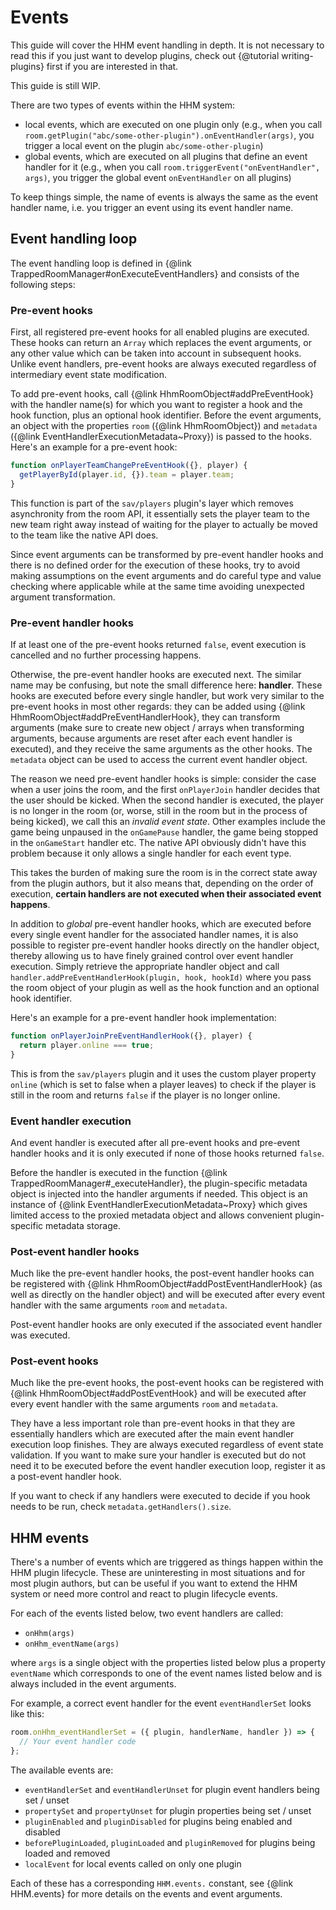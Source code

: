 # Events

This guide will cover the HHM event handling in depth. It is not necessary to
read this if you just want to develop plugins, check out {@tutorial writing-plugins}
first if you are interested in that.

This guide is still WIP.

There are two types of events within the HHM system:

- local events, which are executed on one plugin only (e.g., when you call
  `room.getPlugin("abc/some-other-plugin").onEventHandler(args)`, you trigger a
  local event on the plugin `abc/some-other-plugin`)
- global events, which are executed on all plugins that define an event handler
  for it (e.g., when you call `room.triggerEvent("onEventHandler", args)`, you
  trigger the global event `onEventHandler` on all plugins)

To keep things simple, the name of events is always the same as the event
handler name, i.e. you trigger an event using its event handler name.

## Event handling loop

The event handling loop is defined in {@link TrappedRoomManager#onExecuteEventHandlers}
and consists of the following steps:

### Pre-event hooks

First, all registered pre-event hooks for all enabled plugins are executed.
These hooks can return an `Array` which replaces the event arguments, or any
other value which can be taken into account in subsequent hooks. Unlike event
handlers, pre-event hooks are always executed regardless of intermediary event
state modification.

To add pre-event hooks, call {@link HhmRoomObject#addPreEventHook}
with the handler name(s) for which you want to register a hook and the hook
function, plus an optional hook identifier. Before the event arguments, an object
with the properties `room` ({@link HhmRoomObject}) and `metadata`
({@link EventHandlerExecutionMetadata~Proxy}) is passed to the hooks. Here's an
example for a pre-event hook:

```javascript
function onPlayerTeamChangePreEventHook({}, player) {
  getPlayerById(player.id, {}).team = player.team;
}
```

This function is part of the `sav/players` plugin's layer which removes 
asynchronity from the room API, it essentially sets the player team to the new
team right away instead of waiting for the player to actually be moved to the team
like the native API does.

Since event arguments can be transformed by pre-event handler hooks and there
is no defined order for the execution of these hooks, try to avoid making
assumptions on the event arguments and do careful type and value checking where
applicable while at the same time avoiding unexpected argument transformation.

### Pre-event handler hooks

If at least one of the pre-event hooks returned `false`, event execution is
cancelled and no further processing happens.

Otherwise, the pre-event handler hooks are executed next. The similar name may
be confusing, but note the small difference here: __handler__. These hooks are
executed before every single handler, but work very similar to the pre-event
hooks in most other regards: they can be added using {@link HhmRoomObject#addPreEventHandlerHook}, they can transform arguments (make sure to create new
object / arrays when transforming arguments, because arguments are reset after
each event handler is executed), and they receive the same arguments as the
other hooks. The `metadata` object can be used to access the current event
handler object.

The reason we need pre-event handler hooks is simple: consider the case when a
user joins the room, and the first `onPlayerJoin` handler decides that the user
should be kicked. When the second handler is executed, the player is no longer
in the room (or, worse, still in the room but in the process of being kicked),
we call this an _invalid event state_. Other examples include the game being
unpaused in the `onGamePause` handler, the game being stopped in the `onGameStart`
handler etc. The native API obviously didn't have this problem because it only
allows a single handler for each event type.

This takes the burden of making sure the room is in the correct state away from
the plugin authors, but it also means that, depending on the order of execution,
__certain handlers are not executed when their associated event happens__.

In addition to _global_ pre-event handler hooks, which are executed before every
single event handler for the associated handler names, it is also possible to
register pre-event handler hooks directly on the handler object, thereby
allowing us to have finely grained control over event handler execution. Simply
retrieve the appropriate handler object and call
`handler.addPreEventHandlerHook(plugin, hook, hookId)` where you pass the room
object of your plugin as well as the hook function and an optional hook
identifier.

Here's an example for a pre-event handler hook implementation:

```javascript
function onPlayerJoinPreEventHandlerHook({}, player) {
  return player.online === true;
}
```

This is from the `sav/players` plugin and it uses the custom player property
`online` (which is set to false when a player leaves) to check if the player
is still in the room and returns `false` if the player is no longer online.

### Event handler execution

And event handler is executed after all pre-event hooks and pre-event handler
hooks and it is only executed if none of those hooks returned `false`.

Before the handler is executed in the function {@link  TrappedRoomManager#_executeHandler},
the plugin-specific metadata object is injected into the handler arguments if
needed. This object is an instance of {@link EventHandlerExecutionMetadata~Proxy}
which gives limited access to the proxied metadata object and allows convenient
plugin-specific metadata storage.

### Post-event handler hooks

Much like the pre-event handler hooks, the post-event handler hooks can be
registered with {@link HhmRoomObject#addPostEventHandlerHook} (as well as
directly on the handler object) and will be executed after every event handler
with the same arguments `room` and `metadata`.

Post-event handler hooks are only executed if the associated event handler was
executed.

### Post-event hooks

Much like the pre-event hooks, the post-event hooks can be
registered with {@link HhmRoomObject#addPostEventHook} and will be
executed after every event handler with the same arguments `room` and `metadata`.

They have a less important role than pre-event hooks in that they are
essentially handlers which are executed after the main event handler execution
loop finishes. They are always executed regardless of event state validation. If
you want to make sure your handler is executed but do not need it to be executed
before the event handler execution loop, register it as a post-event handler hook.

If you want to check if any handlers were executed to decide if you hook needs
to be run, check `metadata.getHandlers().size`.

## HHM events

There's a number of events which are triggered as things happen within the
HHM plugin lifecycle. These are uninteresting in most situations and for most
plugin authors, but can be useful if you want to extend the HHM system or need
more control and react to plugin lifecycle events.

For each of the events listed below, two event handlers are called:

- `onHhm(args)`
- `onHhm_eventName(args)`

where `args` is a single object with the properties listed below plus a property
`eventName` which corresponds to one of the event names listed below and is
always included in the event arguments.

For example, a correct event handler for the event `eventHandlerSet` looks like
this:

```javascript
room.onHhm_eventHandlerSet = ({ plugin, handlerName, handler }) => {
  // Your event handler code
};
```

The available events are:

- `eventHandlerSet` and `eventHandlerUnset` for plugin event handlers being set /
  unset
- `propertySet` and `propertyUnset` for plugin properties being set / unset
- `pluginEnabled` and `pluginDisabled` for plugins being enabled and disabled
- `beforePluginLoaded`, `pluginLoaded` and `pluginRemoved` for plugins being
  loaded and removed
- `localEvent` for local events called on only one plugin

Each of these has a corresponding `HHM.events.` constant, see {@link HHM.events}
for more details on the events and event arguments.